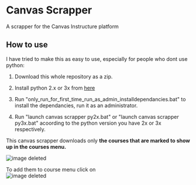# Canvas Scrapper
A scrapper for the Canvas Instructure platform

## How to use 
I have tried to make this as easy to use, especially for people who dont use python:     

1. Download this whole repository as a zip.                        

2. Install python 2.x or 3x from [here](https://www.python.org/downloads/)                

3. Run "only_run_for_first_time_run_as_admin_installdependancies.bat" to install the dependancies, run it as an administrator.            

4. Run "launch canvas scrapper py2x.bat" or "launch canvas scrapper py3x.bat" acoording to the python version you have 2x or 3x respectively.                       


This canvas scrapper downloads only **the courses that are marked to show up in the courses menu.**   

![image deleted](http://i.imgur.com/dJvnlkq.png)               
               
To add them to course menu click on                  
![image deleted](http://i.imgur.com/kr3sRBq.png)               
